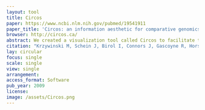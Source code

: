 ```yaml
---
layout: tool
title: Circos
paper: https://www.ncbi.nlm.nih.gov/pubmed/19541911
paper_title: 'Circos: an information aesthetic for comparative genomics'
browser: http://circos.ca/
abstract: We created a visualization tool called Circos to facilitate the identification and analysis of similarities and differences arising from comparisons of genomes. Our tool is effective in displaying variation in genome structure and, generally, any other kind of positional relationships between genomic intervals. Such data are routinely produced by sequence alignments, hybridization arrays, genome mapping, and genotyping studies. Circos uses a circular ideogram layout to facilitate the display of relationships between pairs of positions by the use of ribbons, which encode the position, size, and orientation of related genomic elements. Circos is capable of displaying data as scatter, line, and histogram plots, heat maps, tiles, connectors, and text. Bitmap or vector images can be created from GFF-style data inputs and hierarchical configuration files, which can be easily generated by automated tools, making Circos suitable for rapid deployment in data analysis and reporting pipelines.
citation: "Krzywinski M, Schein J, Birol I, Connors J, Gascoyne R, Horsman D, et al. Circos: an information aesthetic for comparative genomics. Genome Res. 2009;19: 1639–1645."
lay: circular
focus: single
scale: single
view: single
arrangement:
access_format: Software
pub_year: 2009
license:
image: /assets/Circos.png
---
```

